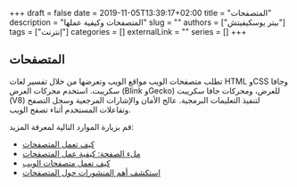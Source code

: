 +++
draft = false
date = 2019-11-05T13:39:17+02:00
title = "المتصفحات"
description = "المتصفحات وكيفية عملها"
slug = ""
authors = ["بيتر يوسكيفيتش"]
tags = ["إنترنت"]
categories = []
externalLink = ""
series = []
+++

## المتصفحات

تطلب متصفحات الويب مواقع الويب وتعرضها من خلال تفسير لغات HTML وCSS وجافا سكريبت. استخدم محركات العرض (Blink وGecko) للعرض، ومحركات جافا سكريبت (V8) لتنفيذ التعليمات البرمجية. عالج الأمان والإشارات المرجعية وسجل التصفح وتفاعلات المستخدم أثناء تصفح الويب.

قم بزيارة الموارد التالية لمعرفة المزيد:

- [كيف تعمل المتصفحات](https://www.ramotion.com/blog/what-is-web-browser/)
- [ملء الصفحة: كيفية عمل المتصفحات](https://developer.mozilla.org/en-US/docs/Web/Performance/How_browsers_work)
- [كيف تعمل متصفحات الويب](https://www.youtube.com/watch?v=5rLFYtXHo9s)
- [استكشف أهم المنشورات حول المتصفحات](https://app.daily.dev/tags/browsers?ref=roadmapsh)

